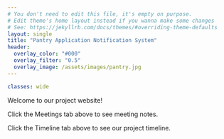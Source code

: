 ```yaml
---
# You don't need to edit this file, it's empty on purpose.
# Edit theme's home layout instead if you wanna make some changes
# See: https://jekyllrb.com/docs/themes/#overriding-theme-defaults
layout: single
title: "Pantry Application Notification System"
header:
  overlay_color: "#000"
  overlay_filter: "0.5"
  overlay_image: /assets/images/pantry.jpg
---
```

```yaml
classes: wide
```

Welcome to our project website!

Click the Meetings tab above to see meeting notes.

Click the Timeline tab above to see our project timeline.
